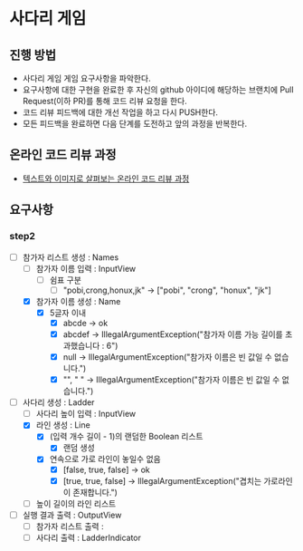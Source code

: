 # 사다리 게임
## 진행 방법
* 사다리 게임 게임 요구사항을 파악한다.
* 요구사항에 대한 구현을 완료한 후 자신의 github 아이디에 해당하는 브랜치에 Pull Request(이하 PR)를 통해 코드 리뷰 요청을 한다.
* 코드 리뷰 피드백에 대한 개선 작업을 하고 다시 PUSH한다.
* 모든 피드백을 완료하면 다음 단계를 도전하고 앞의 과정을 반복한다.

## 온라인 코드 리뷰 과정
* [텍스트와 이미지로 살펴보는 온라인 코드 리뷰 과정](https://github.com/nextstep-step/nextstep-docs/tree/master/codereview)

## 요구사항
### step2
- [ ] 참가자 리스트 생성 : Names
  - [ ] 참가자 이름 입력 : InputView
    - [ ] 쉼표 구분
      - [ ] "pobi,crong,honux,jk" -> ["pobi", "crong", "honux", "jk"]
  - [x] 참가자 이름 생성 : Name
    - [x] 5글자 이내
      - [x] abcde -> ok
      - [x] abcdef -> IllegalArgumentException("참가자 이름 가능 길이를 초과했습니다 : 6")
      - [x] null -> IllegalArgumentException("참가자 이름은 빈 값일 수 없습니다.")
      - [x] "", " " -> IllegalArgumentException("참가자 이름은 빈 값일 수 없습니다.")
- [ ] 사다리 생성 : Ladder
  - [ ] 사다리 높이 입력 : InputView
  - [x] 라인 생성 : Line
    - [x] (입력 개수 길이 - 1)의 랜덤한 Boolean 리스트
      - [x] 랜덤 생성
    - [x] 연속으로 가로 라인이 놓일수 없음
      - [x] [false, true, false] -> ok
      - [x] [true, true, false] -> IllegalArgumentException("겹치는 가로라인이 존재합니다.")
  - [ ] 높이 길이의 라인 리스트
- [ ] 실행 결과 출력 : OutputView
  - [ ] 참가자 리스트 출력 : 
  - [ ] 사다리 출력 : LadderIndicator
